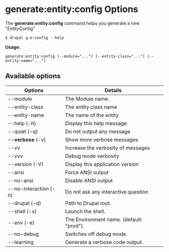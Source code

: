 # generate:entity:config Options
The **generate:entity:config** command helps you generate a new "EntityConfig"

```
$ drupal g:e:config --help
```
**Usage:**
```
generate:entity:config [--module="..."] [--entity-class="..."] [--entity-name="..."]
```
## Available options
Options | Details
------------ |-------------
--module      |        The Module name.
--entity-class |       The entity class name
--entity-name  |        The name of the entity
--help (-h)     |       Display this help message
--quiet (-q)     |      Do not output any message
**--verbose** (-v) | Show more verbose messages
--vv | Increase the verbosity of messages
--vvv | Debug mode verbosity
--version (-V)    |     Display this application version
--ansi             |    Force ANSI output
--no-ansi          |    Disable ANSI output
--no-interaction (-n)  | Do not ask any interactive question
--drupal (-d)      |    Path to Drupal root.
--shell (-s)       |    Launch the shell.
--env (-e)         |    The Environment name. (default: "prod")
--no-debug         |    Switches off debug mode.
--learning         |    Generate a verbose code output.
